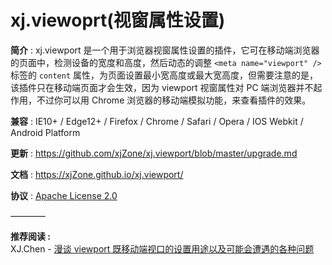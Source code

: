<!-- --------------------------------------------------------------------------------------- -->
# xj.viewoprt(视窗属性设置)  

**简介** : xj.viewport 是一个用于浏览器视窗属性设置的插件，它可在移动端浏览器的页面中，检测设备的宽度和高度，然后动态的调整 `<meta name="viewport" />` 标签的 `content` 属性，为页面设置最小宽高度或最大宽高度，但需要注意的是，该插件只在移动端页面才会生效，因为 viewport 视窗属性对 PC 端浏览器并不起作用，不过你可以用 Chrome 浏览器的移动端模拟功能，来查看插件的效果。  

**兼容** : IE10+ / Edge12+ / Firefox / Chrome / Safari / Opera / IOS Webkit / Android Platform  

**更新** : <https://github.com/xjZone/xj.viewport/blob/master/upgrade.md>  

**文档** : <https://xjZone.github.io/xj.viewport/>  

**协议** : [Apache License 2.0](https://github.com/xjZone/xj.viewport/blob/master/LICENSE)  

————

**推荐阅读 :**  
XJ.Chen - [漫谈 viewport 既移动端视口的设置用途以及可能会遭遇的各种问题](https://juejin.cn/post/7147820998492946463)  


